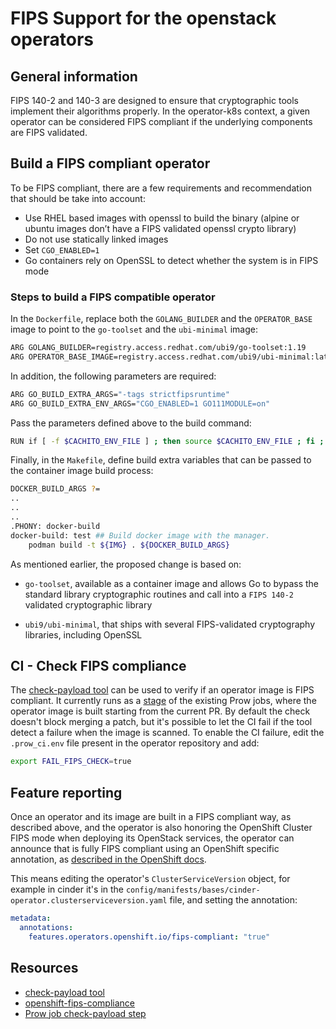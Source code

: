 # FIPS Support for the openstack operators

## General information

FIPS 140-2 and 140-3 are designed to ensure that cryptographic tools implement
their algorithms properly. In the operator-k8s context, a given operator can be
considered FIPS compliant if the underlying components are FIPS validated.


## Build a FIPS compliant operator

To be FIPS compliant, there are a few requirements and recommendation that
should be take into account:

- Use RHEL based images with openssl to build the binary (alpine or ubuntu images
  don’t have a FIPS validated openssl crypto library)
- Do not use statically linked images
- Set `CGO_ENABLED=1`
- Go containers rely on OpenSSL to detect whether the system is in FIPS mode


### Steps to build a FIPS compatible operator

In the `Dockerfile`, replace both the `GOLANG_BUILDER` and the `OPERATOR_BASE`
image to point to the `go-toolset` and the `ubi-minimal` image:

```bash
ARG GOLANG_BUILDER=registry.access.redhat.com/ubi9/go-toolset:1.19
ARG OPERATOR_BASE_IMAGE=registry.access.redhat.com/ubi9/ubi-minimal:latest
```

In addition, the following parameters are required:

```bash
ARG GO_BUILD_EXTRA_ARGS="-tags strictfipsruntime"
ARG GO_BUILD_EXTRA_ENV_ARGS="CGO_ENABLED=1 GO111MODULE=on"
```

Pass the parameters defined above to the build command:

```bash
RUN if [ -f $CACHITO_ENV_FILE ] ; then source $CACHITO_ENV_FILE ; fi ; env ${GO_BUILD_EXTRA_ENV_ARGS} go build ${GO_BUILD_EXTRA_ARGS} -a -o ${DEST_ROOT}/manager main.go
```


Finally, in the `Makefile`, define build extra variables that can be passed to
the container image build process:

```bash
DOCKER_BUILD_ARGS ?=
..
..
..
.PHONY: docker-build
docker-build: test ## Build docker image with the manager.
	podman build -t ${IMG} . ${DOCKER_BUILD_ARGS}
```

As mentioned earlier, the proposed change is based on:

- `go-toolset`, available as a container image and allows Go to bypass the
   standard library cryptographic routines and call into a `FIPS 140-2`
   validated cryptographic library

- `ubi9/ubi-minimal`, that ships with several FIPS-validated cryptography
   libraries, including OpenSSL


## CI - Check FIPS compliance

The [check-payload tool](https://github.com/openshift/check-payload) can be used
to verify if an operator image is FIPS compliant.
It currently runs as a [stage](https://github.com/openshift/release/pull/47453)
of the existing Prow jobs, where the operator image is built starting from the
current PR.
By default the check doesn't block merging a patch, but it's possible to let the
CI fail if the tool detect a failure when the image is scanned.
To enable the CI failure, edit the `.prow_ci.env` file present in the operator
repository and add:

```bash
export FAIL_FIPS_CHECK=true
```


## Feature reporting

Once an operator and its image are built in a FIPS compliant way, as described
above, and the operator is also honoring the OpenShift Cluster FIPS mode when
deploying its OpenStack services, the operator can announce that is fully FIPS
compliant using an OpenShift specific annotation, as [described in the
OpenShift docs](https://docs.openshift.com/container-platform/4.14/operators/operator_sdk/osdk-generating-csvs.html#osdk-csv-annotations-infra_osdk-generating-csvs).

This means editing the operator's `ClusterServiceVersion` object, for example
in cinder it's in the
`config/manifests/bases/cinder-operator.clusterserviceversion.yaml` file, and
setting the annotation:

```yaml
metadata:
  annotations:
    features.operators.openshift.io/fips-compliant: "true"
```

## Resources

- [check-payload tool](https://github.com/openshift/check-payload)
- [openshift-fips-compliance](https://access.redhat.com/articles/openshift_fips_compliance_faq)
- [Prow job check-payload step](https://github.com/openshift/release/pull/47453)
